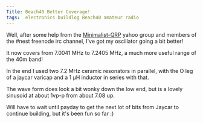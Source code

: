 ```yaml
---
Title: Beach40 Better Coverage!
tags:  electronics buildlog Beach40 amateur radio
---
```


Well, after some help from the [Minimalist-QRP](https://groups.yahoo.com/neo/groups/Minimalist_QRP_Transceivers/info) yahoo group and members of the #nest freenode irc channel, I've got my oscillator going a bit better!  

It now covers from 7.0041 MHz to 7.2405 MHz, a much more useful range of the 40m band!

In the end I used two 7.2 MHz ceramic resonators in parallel, with the O leg of a jaycar varicap and a 1 &micro;H inductor in series with that.  
<!--more-->

The wave form does look a bit wonky down the low end, but is a lovely sinusoid at about 1vp-p from about 7.08 up.

Will have to wait until payday to get the next lot of bits from Jaycar to continue building, but it's been fun so far :)

